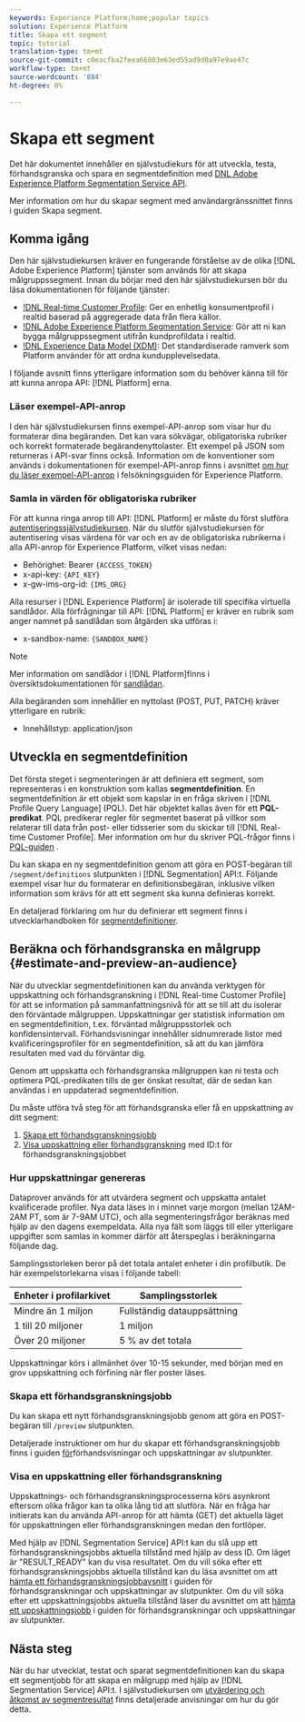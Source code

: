 ```yaml
---
keywords: Experience Platform;home;popular topics
solution: Experience Platform
title: Skapa ett segment
topic: tutorial
translation-type: tm+mt
source-git-commit: c0eacfba2feea66803e63ed55ad9d0a97e9ae47c
workflow-type: tm+mt
source-wordcount: '884'
ht-degree: 0%

---
```



# Skapa ett segment

Det här dokumentet innehåller en självstudiekurs för att utveckla, testa, förhandsgranska och spara en segmentdefinition med [DNL Adobe Experience Platform Segmentation Service API](../api/getting-started.md).

Mer information om hur du skapar segment med användargränssnittet finns i guiden [](../ui/overview.md)Skapa segment.

## Komma igång

Den här självstudiekursen kräver en fungerande förståelse av de olika [!DNL Adobe Experience Platform] tjänster som används för att skapa målgruppssegment. Innan du börjar med den här självstudiekursen bör du läsa dokumentationen för följande tjänster:

- [!DNL Real-time Customer Profile](../../profile/home.md): Ger en enhetlig konsumentprofil i realtid baserad på aggregerade data från flera källor.
- [!DNL Adobe Experience Platform Segmentation Service](../home.md): Gör att ni kan bygga målgruppssegment utifrån kundprofildata i realtid.
- [!DNL Experience Data Model (XDM)](../../xdm/home.md): Det standardiserade ramverk som Platform använder för att ordna kundupplevelsedata.

I följande avsnitt finns ytterligare information som du behöver känna till för att kunna anropa API: [!DNL Platform] erna.

### Läser exempel-API-anrop

I den här självstudiekursen finns exempel-API-anrop som visar hur du formaterar dina begäranden. Det kan vara sökvägar, obligatoriska rubriker och korrekt formaterade begärandenyttolaster. Ett exempel på JSON som returneras i API-svar finns också. Information om de konventioner som används i dokumentationen för exempel-API-anrop finns i avsnittet [om hur du läser exempel-API-anrop](../../landing/troubleshooting.md#how-do-i-format-an-api-request) i felsökningsguiden för Experience Platform.

### Samla in värden för obligatoriska rubriker

För att kunna ringa anrop till API: [!DNL Platform] er måste du först slutföra [autentiseringssjälvstudiekursen](../../tutorials/authentication.md). När du slutför självstudiekursen för autentisering visas värdena för var och en av de obligatoriska rubrikerna i alla API-anrop för Experience Platform, vilket visas nedan:

- Behörighet: Bearer `{ACCESS_TOKEN}`
- x-api-key: `{API_KEY}`
- x-gw-ims-org-id: `{IMS_ORG}`

Alla resurser i [!DNL Experience Platform] är isolerade till specifika virtuella sandlådor. Alla förfrågningar till API: [!DNL Platform] er kräver en rubrik som anger namnet på sandlådan som åtgärden ska utföras i:

- x-sandbox-name: `{SANDBOX_NAME}`

>[!NOTE]
>
>Mer information om sandlådor i [!DNL Platform]finns i översiktsdokumentationen för [sandlådan](../../sandboxes/home.md).

Alla begäranden som innehåller en nyttolast (POST, PUT, PATCH) kräver ytterligare en rubrik:

- Innehållstyp: application/json

## Utveckla en segmentdefinition

Det första steget i segmenteringen är att definiera ett segment, som representeras i en konstruktion som kallas **segmentdefinition**. En segmentdefinition är ett objekt som kapslar in en fråga skriven i [!DNL Profile Query Language] (PQL). Det här objektet kallas även för ett **PQL-predikat**. PQL predikerar regler för segmentet baserat på villkor som relaterar till data från post- eller tidsserier som du skickar till [!DNL Real-time Customer Profile]. Mer information om hur du skriver PQL-frågor finns i [PQL-guiden](../pql/overview.md) .

Du kan skapa en ny segmentdefinition genom att göra en POST-begäran till `/segment/definitions` slutpunkten i [!DNL Segmentation] API:t. Följande exempel visar hur du formaterar en definitionsbegäran, inklusive vilken information som krävs för att ett segment ska kunna definieras korrekt.

En detaljerad förklaring om hur du definierar ett segment finns i utvecklarhandboken för [segmentdefinitioner](../api/segment-definitions.md#create).

## Beräkna och förhandsgranska en målgrupp {#estimate-and-preview-an-audience}

När du utvecklar segmentdefinitionen kan du använda verktygen för uppskattning och förhandsgranskning i [!DNL Real-time Customer Profile] för att se information på sammanfattningsnivå för att se till att du isolerar den förväntade målgruppen. Uppskattningar ger statistisk information om en segmentdefinition, t.ex. förväntad målgruppsstorlek och konfidensintervall. Förhandsvisningar innehåller sidnumrerade listor med kvalificeringsprofiler för en segmentdefinition, så att du kan jämföra resultaten med vad du förväntar dig.

Genom att uppskatta och förhandsgranska målgruppen kan ni testa och optimera PQL-predikaten tills de ger önskat resultat, där de sedan kan användas i en uppdaterad segmentdefinition.

Du måste utföra två steg för att förhandsgranska eller få en uppskattning av ditt segment:

1. [Skapa ett förhandsgranskningsjobb](#create-a-preview-job)
2. [Visa uppskattning eller förhandsgranskning](#view-an-estimate-or-preview) med ID:t för förhandsgranskningsjobbet

### Hur uppskattningar genereras

Dataprover används för att utvärdera segment och uppskatta antalet kvalificerade profiler. Nya data läses in i minnet varje morgon (mellan 12AM-2AM PT, som är 7-9AM UTC), och alla segmenteringsfrågor beräknas med hjälp av den dagens exempeldata. Alla nya fält som läggs till eller ytterligare uppgifter som samlas in kommer därför att återspeglas i beräkningarna följande dag.

Samplingsstorleken beror på det totala antalet enheter i din profilbutik. De här exempelstorlekarna visas i följande tabell:

| Enheter i profilarkivet | Samplingsstorlek |
| ------------------------- | ----------- |
| Mindre än 1 miljon | Fullständig datauppsättning |
| 1 till 20 miljoner | 1 miljon |
| Över 20 miljoner | 5 % av det totala |

Uppskattningar körs i allmänhet över 10-15 sekunder, med början med en grov uppskattning och förfining när fler poster läses.

### Skapa ett förhandsgranskningsjobb

Du kan skapa ett nytt förhandsgranskningsjobb genom att göra en POST-begäran till `/preview` slutpunkten.

Detaljerade instruktioner om hur du skapar ett förhandsgranskningsjobb finns i guiden [för](../api/previews-and-estimates.md#create-preview)förhandsvisningar och uppskattningar av slutpunkter.

### Visa en uppskattning eller förhandsgranskning

Uppskattnings- och förhandsgranskningsprocesserna körs asynkront eftersom olika frågor kan ta olika lång tid att slutföra. När en fråga har initierats kan du använda API-anrop för att hämta (GET) det aktuella läget för uppskattningen eller förhandsgranskningen medan den fortlöper.

Med hjälp av [!DNL Segmentation Service] API:t kan du slå upp ett förhandsgranskningsjobbs aktuella tillstånd med hjälp av dess ID. Om läget är &quot;RESULT_READY&quot; kan du visa resultatet. Om du vill söka efter ett förhandsgranskningsjobbs aktuella tillstånd kan du läsa avsnittet om att [hämta ett förhandsgranskningsjobbavsnitt](../api/previews-and-estimates.md#get-preview) i guiden för förhandsgranskningar och uppskattningar av slutpunkter. Om du vill söka efter ett uppskattningsjobbs aktuella tillstånd läser du avsnittet om att [hämta ett uppskattningsjobb](../api/previews-and-estimates.md#get-estimate) i guiden för förhandsgranskningar och uppskattningar av slutpunkter.


## Nästa steg

När du har utvecklat, testat och sparat segmentdefinitionen kan du skapa ett segmentjobb för att skapa en målgrupp med hjälp av [!DNL Segmentation Service] API:t. I självstudiekursen om [utvärdering och åtkomst av segmentresultat](./evaluate-a-segment.md) finns detaljerade anvisningar om hur du gör detta.